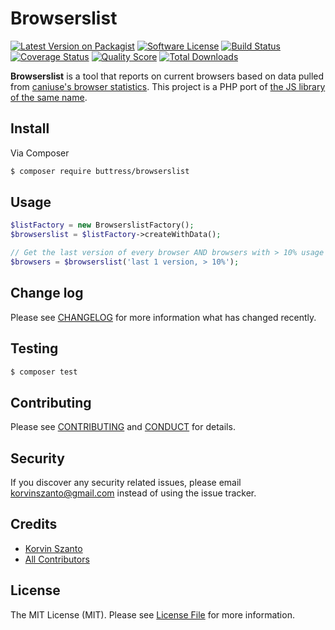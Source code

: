 # Browserslist

[![Latest Version on Packagist][ico-version]][link-packagist]
[![Software License][ico-license]](LICENSE.md)
[![Build Status][ico-travis]][link-travis]
[![Coverage Status][ico-scrutinizer]][link-scrutinizer]
[![Quality Score][ico-code-quality]][link-code-quality]
[![Total Downloads][ico-downloads]][link-downloads]

**Browserslist** is a tool that reports on current browsers based on data pulled from [caniuse's browser statistics](https://github.com/Fyrd/caniuse). 
This project is a PHP port of [the JS library of the same name](https://github.com/ai/browserslist).

## Install

Via Composer

``` bash
$ composer require buttress/browserslist
```

## Usage

``` php
$listFactory = new BrowserslistFactory();
$browserslist = $listFactory->createWithData();

// Get the last version of every browser AND browsers with > 10% usage
$browsers = $browserslist('last 1 version, > 10%');
```

## Change log

Please see [CHANGELOG](CHANGELOG.md) for more information what has changed recently.

## Testing

``` bash
$ composer test
```

## Contributing

Please see [CONTRIBUTING](CONTRIBUTING.md) and [CONDUCT](CONDUCT.md) for details.

## Security

If you discover any security related issues, please email korvinszanto@gmail.com instead of using the issue tracker.

## Credits

- [Korvin Szanto][link-author]
- [All Contributors][link-contributors]

## License

The MIT License (MIT). Please see [License File](LICENSE.md) for more information.

[ico-version]: https://img.shields.io/packagist/v/buttress/browserslist.svg?style=flat-square
[ico-license]: https://img.shields.io/badge/license-MIT-brightgreen.svg?style=flat-square
[ico-travis]: https://img.shields.io/travis/buttress/browserslist/master.svg?style=flat-square
[ico-scrutinizer]: https://img.shields.io/scrutinizer/coverage/g/Buttress/browserslist.svg?style=flat-square
[ico-code-quality]: https://img.shields.io/scrutinizer/g/Buttress/browserslist.svg?style=flat-square
[ico-downloads]: https://img.shields.io/packagist/dt/Buttress/browserslist.svg?style=flat-square

[link-packagist]: https://packagist.org/packages/Buttress/browserslist
[link-travis]: https://travis-ci.org/buttress/browserslist
[link-scrutinizer]: https://scrutinizer-ci.com/g/Buttress/browserslist/code-structure
[link-code-quality]: https://scrutinizer-ci.com/g/Buttress/browserslist
[link-downloads]: https://packagist.org/packages/Buttress/browserslist
[link-author]: https://github.com/korvinszanto
[link-contributors]: ../../contributors

